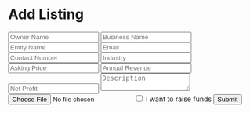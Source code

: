 <!DOCTYPE html>
<html>
<head>
<title>Add Listing</title>
</head>
<body>
<h1>Add Listing</h1>
<form action="/add-listing" method="post">
<input type="text" name="owner_name" placeholder="Owner Name">
<input type="text" name="business_name" placeholder="Business Name">
<input type="text" name="entity_name" placeholder="Entity Name">
<input type="email" name="email" placeholder="Email">
<input type="tel" name="contact_number" placeholder="Contact Number">
<input type="text" name="industry" placeholder="Industry">
<input type="number" name="asking_price" placeholder="Asking Price">
<input type="number" name="annual_revenue" placeholder="Annual Revenue">
<input type="number" name="net_profit" placeholder="Net Profit">
<textarea name="description" placeholder="Description"></textarea>
<input type="file" name="pitch_deck">
<input type="checkbox" name="raise_funds"> I want to raise funds
<button type="submit">Submit</button>
</form>
</body>
</html>
